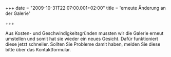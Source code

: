 +++
date = "2009-10-31T22:07:00.001+02:00"
title = 'erneute Änderung an der Galerie'


+++

Aus Kosten- und Geschwindigkeitsgründen mussten wir die Galerie erneut umstellen und somit hat sie wieder ein neues Gesicht. Dafür funktioniert diese jetzt schneller. Sollten Sie Probleme damit haben, melden Sie diese bitte über das Kontaktformular.

      